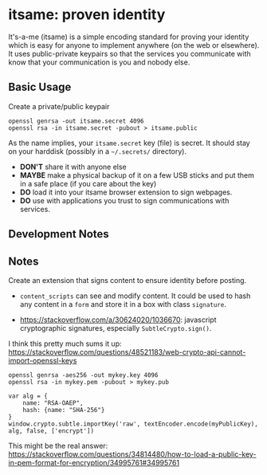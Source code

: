 # itsame: proven identity

It's-a-me (itsame) is a simple encoding standard for proving your identity
which is easy for anyone to implement anywhere (on the web or elsewhere).
It uses public-private keypairs so that the services you communicate with
know that your communication is you and nobody else.

## Basic Usage

Create a private/public keypair

```
openssl genrsa -out itsame.secret 4096
openssl rsa -in itsame.secret -pubout > itsame.public
```

As the name implies, your `itsame.secret` key (file) is secret. It should
stay on your harddisk (possibly in a `~/.secrets/` directory).

* **DON'T** share it with anyone else
* **MAYBE** make a physical backup of it on a few USB sticks and put them in a
  safe place (if you care about the key)
* **DO** load it into your itsame browser extension to sign webpages.
* **DO** use with applications you trust to sign communications with services.


## Development Notes

## Notes

Create an extension that signs content to ensure identity before posting.

* `content_scripts` can see and modify content. It could be used to
  hash any content in a `form` and store it in a box with class `signature`.

* https://stackoverflow.com/a/30624020/1036670: javascript cryptographic
  signatures, especially `SubtleCrypto.sign()`.

I think this pretty much sums it up:
https://stackoverflow.com/questions/48521183/web-crypto-api-cannot-import-openssl-keys

```
openssl genrsa -aes256 -out mykey.key 4096
openssl rsa -in mykey.pem -pubout > mykey.pub

var alg = {
    name: "RSA-OAEP",
    hash: {name: "SHA-256"}
}
window.crypto.subtle.importKey('raw', textEncoder.encode(myPublicKey), alg, false, ['encrypt'])
```

This might be the real answer:
https://stackoverflow.com/questions/34814480/how-to-load-a-public-key-in-pem-format-for-encryption/34995761#34995761
